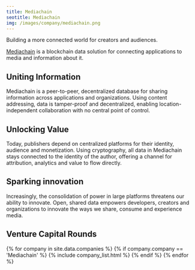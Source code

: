 ```yaml
---
title: Mediachain  
seotitle: Mediachain  
img: /images/company/mediachain.png
---
```


Building a more connected world for creators and audiences.

<a href="http://www.mediachain.io/">Mediachain</a> is a blockchain data solution for connecting applications to media and information about it.

## Uniting Information

Mediachain is a peer-to-peer, decentralized database for sharing information across applications and organizations.
Using content addressing, data is tamper-proof and decentralized, enabling location-independent collaboration with no central point of control.

## Unlocking Value

Today, publishers depend on centralized platforms for their identity, audience and monetization.
Using cryptography, all data in Mediachain stays connected to the identity of the author, offering a channel for attribution, analytics and value to flow directly.

## Sparking innovation

Increasingly, the consolidation of power in large platforms threatens our ability to innovate.
Open, shared data empowers developers, creators and organizations to innovate the ways we share, consume and experience media.

## Venture Capital Rounds

{% for company in site.data.companies %}
{% if company.company == 'Mediachain' %}
{% include company_list.html %}
{% endif %}
{% endfor %}
